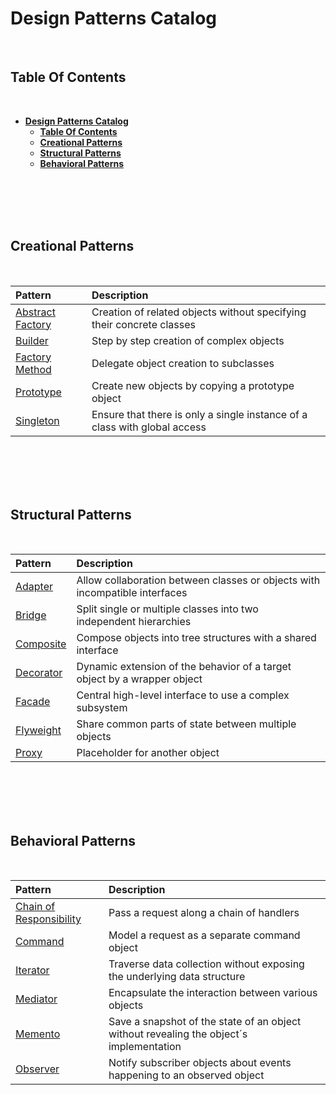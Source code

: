 # **Design Patterns Catalog**
<br>

## **Table Of Contents**
<br>

- [**Design Patterns Catalog**](#design-patterns-catalog)
  - [**Table Of Contents**](#table-of-contents)
  - [**Creational Patterns**](#creational-patterns)
  - [**Structural Patterns**](#structural-patterns)
  - [**Behavioral Patterns**](#behavioral-patterns)

<br>
<br>
<br>
<br>

## **Creational Patterns**
<br>

|Pattern                                                         |Description |
|:------------------------------------------------------------|:-----------|
|[Abstract Factory](./CreationalPatterns/abstract_factory.md) |Creation of related objects without specifying their concrete classes |
|[Builder](./CreationalPatterns/builder.md)                   |Step by step creation of complex objects |
|[Factory Method](./CreationalPatterns/factory_method.md)     |Delegate object creation to subclasses |
|[Prototype](./CreationalPatterns/prototype.md)               |Create new objects by copying a prototype object |
|[Singleton](./CreationalPatterns/singleton.md) |Ensure that there is only a single instance of a class with global access

<br>
<br>
<br>
<br>

## **Structural Patterns**
<br>

|Pattern                                        |Description |
|:-------------------------------------------|:-----------|
|[Adapter](./StructuralPatterns/adapter.md)  | Allow collaboration between classes or objects with incompatible interfaces |
|[Bridge](./StructuralPatterns/bridge.md) |Split single or multiple classes into two independent hierarchies |
|[Composite](./StructuralPatterns/composite.md) |Compose objects into tree structures with a shared interface |
|[Decorator](./StructuralPatterns/decorator.md) | Dynamic extension of the behavior of a target object by a wrapper object |
|[Facade](./StructuralPatterns/facade.md) | Central high-level interface to use a complex subsystem |
|[Flyweight](./StructuralPatterns/flyweight.md) |Share common parts of state between multiple objects |
|[Proxy](./StructuralPatterns/proxy.md) |Placeholder for another object |

<br>
<br>
<br>
<br>

## **Behavioral Patterns**
<br>

|Pattern                                                                    |Description |
|:--------------------------------------------------------------------------|:-----------|
|[Chain of Responsibility](./BehavioralPatterns/chain_of_responsibility.md) |Pass a request along a chain of handlers |
|[Command](./BehavioralPatterns/command.md) |Model a request as a separate command object |
|[Iterator](./BehavioralPatterns/iterator.md) |Traverse data collection without exposing the underlying data structure |
|[Mediator](./BehavioralPatterns/mediator.md) |Encapsulate the interaction between various objects |
|[Memento](./BehavioralPatterns/memento.md) |Save a snapshot of the state of an object without revealing the object´s implementation |
|[Observer](./BehavioralPatterns/observer.md) |Notify subscriber objects about events happening to an observed object |